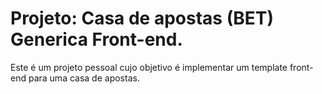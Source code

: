 # Projeto: Casa de apostas (BET) Generica Front-end.

Este é um projeto pessoal cujo objetivo é implementar um template front-end para uma casa de apostas.
